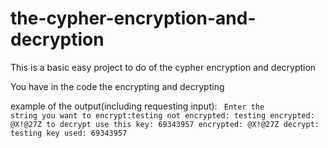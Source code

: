# the-cypher-encryption-and-decryption
This is a basic easy project to do of the cypher encryption and decryption

You have in the code the encrypting and decrypting

example of the output(including requesting input):
<code>
Enter the string you want to encrypt:testing
not encrypted: testing
encrypted:     @X!@27Z
to decrypt use this key: 69343957
encrypted: @X!@27Z
decrypt:   testing
key used: 69343957
</code>
